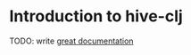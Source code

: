 # Introduction to hive-clj

TODO: write [great documentation](http://jacobian.org/writing/what-to-write/)
